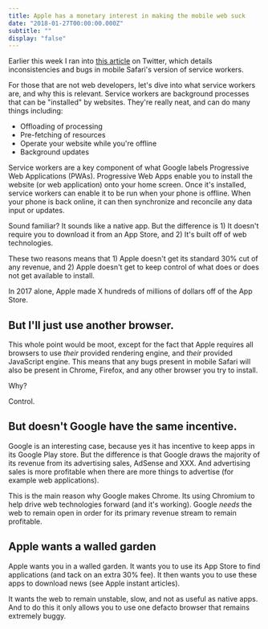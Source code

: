 ```yaml
---
title: Apple has a monetary interest in making the mobile web suck
date: "2018-01-27T00:00:00.000Z"
subtitle: ""
display: "false"
---
```

Earlier this week I ran into [this article](https://medium.com/@firt/pwas-are-coming-to-ios-11-3-cupertino-we-have-a-problem-2ff49fd7d6ea) on Twitter, which details inconsistencies and bugs in mobile Safari's version of service workers.

For those that are not web developers, let's dive into what service workers are, and why this is relevant. Service workers are background processes that can be "installed" by websites. They're really neat, and can do many things including:

* Offloading of processing
* Pre-fetching of resources
* Operate your website while you're offline
* Background updates

Service workers are a key component of what Google labels Progressive Web Applications (PWAs). Progressive Web Apps enable you to install the website (or web application) onto your home screen. Once it's installed, service workers can enable it to be run when your phone is offline. When your phone is back online, it can then synchronize and reconcile any data input or updates.

Sound familiar? It sounds like a native app. But the difference is 1) It doesn't require you to download it from an App Store, and 2) It's built off of web technologies.

These two reasons means that 1) Apple doesn't get its standard 30% cut of any revenue, and 2) Apple doesn't get to keep control of what does or does not get available to install.

In 2017 alone, Apple made X hundreds of millions of dollars off of the App Store.

## But I'll just use another browser. 

This whole point would be moot, except for the fact that Apple requires all browsers to use *their* provided rendering engine, and *their* provided JavaScript engine. This means that any bugs present in mobile Safari will also be present in Chrome, Firefox, and any other browser you try to install.

Why? 

Control.

## But doesn't Google have the same incentive.

Google is an interesting case, because yes it has incentive to keep apps in its Google Play store. But the difference is that Google draws the majority of its revenue from its advertising sales, AdSense and XXX. And advertising sales is more profitable when there are more things to advertise (for example web applications).

This is the main reason why Google makes Chrome. Its using Chromium to help drive web technologies forward (and it's working). Google *needs* the web to remain open in order for its primary revenue stream to remain profitable.

## Apple wants a walled garden

Apple wants you in a walled garden. It wants you to use its App Store to find applications (and tack on an extra 30% fee). It then wants you to use these apps to download news (see Apple instant articles).

It wants the web to remain unstable, slow, and not as useful as native apps. And to do this it only allows you to use one defacto browser that remains extremely buggy.